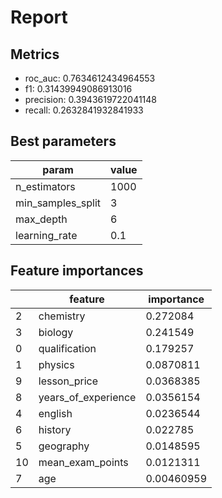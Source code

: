 # Report

## Metrics

* roc_auc: 0.7634612434964553
* f1: 0.31439949086913016
* precision: 0.3943619722041148
* recall: 0.2632841932841933

## Best parameters

| param             |   value |
|-------------------|---------|
| n_estimators      |  1000   |
| min_samples_split |     3   |
| max_depth         |     6   |
| learning_rate     |     0.1 |

## Feature importances

|    | feature             |   importance |
|----|---------------------|--------------|
|  2 | chemistry           |   0.272084   |
|  3 | biology             |   0.241549   |
|  0 | qualification       |   0.179257   |
|  1 | physics             |   0.0870811  |
|  9 | lesson_price        |   0.0368385  |
|  8 | years_of_experience |   0.0356154  |
|  4 | english             |   0.0236544  |
|  6 | history             |   0.022785   |
|  5 | geography           |   0.0148595  |
| 10 | mean_exam_points    |   0.0121311  |
|  7 | age                 |   0.00460959 |
